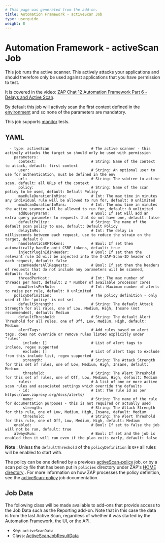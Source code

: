 ```yaml
---
# This page was generated from the add-on.
title: Automation Framework - activeScan Job
type: userguide
weight: 8
---
```


# Automation Framework - activeScan Job

This job runs the active scanner. This actively attacks your applications and should therefore only be used against applications that you have permission to test.


It is covered in the video: [ZAP Chat 12 Automation Framework Part 6 - Delays and Active Scan](https://youtu.be/hcftgjz_Vgc).


By default this job will actively scan the first context defined in the [environment](/docs/desktop/addons/automation-framework/environment/) and so none of the parameters are mandatory.


This job supports [monitor](/docs/desktop/addons/automation-framework/test-monitor/) tests.

## YAML

```
  - type: activeScan                   # The active scanner - this actively attacks the target so should only be used with permission
    parameters:
      context:                         # String: Name of the context to attack, default: first context
      user:                            # String: An optional user to use for authentication, must be defined in the env
      url:                             # String: The subtree to active scan, default: all URLs of the context
      policy:                          # String: Name of the scan policy to be used, default: Default Policy
      maxRuleDurationInMins:           # Int: The max time in minutes any individual rule will be allowed to run for, default: 0 unlimited
      maxScanDurationInMins:           # Int: The max time in minutes the active scanner will be allowed to run for, default: 0 unlimited
      addQueryParam:                   # Bool: If set will add an extra query parameter to requests that do not have one, default: false
      defaultPolicy:                   # String: The name of the default scan policy to use, default: Default Policy
      delayInMs:                       # Int: The delay in milliseconds between each request, use to reduce the strain on the target, default 0
      handleAntiCSRFTokens:            # Bool: If set then automatically handle anti CSRF tokens, default: true
      injectPluginIdInHeader:          # Bool: If set then the relevant rule Id will be injected into the X-ZAP-Scan-ID header of each request, default: false
      scanHeadersAllRequests:          # Bool: If set then the headers of requests that do not include any parameters will be scanned, default: false
      threadPerHost:                   # Int: The max number of threads per host, default: 2 * Number of available processor cores
      maxAlertsPerRule:                # Int: Maximum number of alerts to raise per rule, default: 0 unlimited
    policyDefinition:                  # The policy definition - only used if the 'policy' is not set
      defaultStrength:                 # String: The default Attack Strength for all rules, one of Low, Medium, High, Insane (not recommended), default: Medium
      defaultThreshold:                # String: The default Alert Threshold for all rules, one of Off, Low, Medium, High, default: Medium
      alertTags:                       # Add rules based on alert tags; does not override or remove rules listed explicitly under "rules"
        include: []                    # List of alert tags to include, regex supported
        exclude: []                    # List of alert tags to exclude from this include list, regex supported
        strength:                      # String: The Attack Strength for this set of rules, one of Low, Medium, High, Insane, default: Medium
        threshold:                     # String: The Alert Threshold for this set of rules, one of Off, Low, Medium, High, default: Medium
      rules:                           # A list of one or more active scan rules and associated settings which override the defaults
      - id:                            # Int: The rule id as per https://www.zaproxy.org/docs/alerts/
        name:                          # String: The name of the rule for documentation purposes - this is not required or actually used
        strength:                      # String: The Attack Strength for this rule, one of Low, Medium, High, Insane, default: Medium
        threshold:                     # String: The Alert Threshold for this rule, one of Off, Low, Medium, High, default: Medium
    enabled:                           # Bool: If set to false the job will not be run, default: true
    alwaysRun:                         # Bool: If set and the job is enabled then it will run even if the plan exits early, default: false
```

**Note** : Unless the `defaultThreshold` of the `policyDefinition` is `OFF` all rules will be enabled to start with.


The policy can be one defined by a previous [activeScan-policy](/docs/desktop/addons/automation-framework/job-ascanpolicy/) job, or by a scan policy file
that has been put in `policies` directory under ZAP's [HOME directory](/faq/what-is-the-default-directory-that-zap-uses/) .
For more information on how ZAP processes the policy definition, see the [activeScan-policy](/docs/desktop/addons/automation-framework/job-ascanpolicy/) job documentation.

## Job Data

The following class will be made available to add-ons that provide access to the Job Data such as the Reporting add-on. Note that in this case the data is from the last Active Scan, regardless of whether it was started by the Automation Framework, the UI, or the API.

* Key: `activeScanData`
* Class: [ActiveScanJobResultData](https://github.com/zaproxy/zap-extensions/blob/main/addOns/automation/src/main/java/org/zaproxy/addon/automation/jobs/ActiveScanJobResultData.java)
